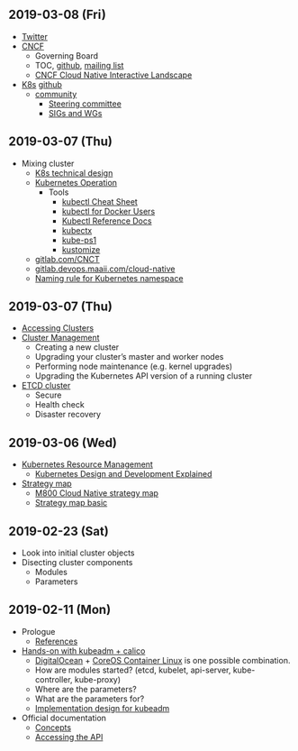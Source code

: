 ## 2019-03-08 (Fri)
- [Twitter](https://twitter.com/gosharplite/following)
- [CNCF](https://www.cncf.io/)
  - Governing Board
  - TOC, [github](https://github.com/cncf/toc), [mailing list](https://lists.cncf.io/g/cncf-toc/messages)
  - [CNCF Cloud Native Interactive Landscape](https://landscape.cncf.io/)
- [K8s](https://kubernetes.io/) [github](https://github.com/kubernetes)
  - [community](https://github.com/kubernetes/community)
    - [Steering committee](https://github.com/kubernetes/steering)
    - [SIGs and WGs](https://github.com/kubernetes/community/blob/master/sig-list.md)
  
## 2019-03-07 (Thu)
- Mixing cluster
  - [K8s technical design](https://issuetracking.maaii.com:9443/display/SOC/K8s+technical+design)
  - [Kubernetes Operation](https://issuetracking.maaii.com:9443/display/CN/Kubernetes+Operation)
    - Tools
      - [kubectl Cheat Sheet](https://kubernetes.io/docs/reference/kubectl/cheatsheet/)
      - [kubectl for Docker Users](https://kubernetes.io/docs/reference/kubectl/docker-cli-to-kubectl/)
      - [Kubectl Reference Docs](https://kubernetes.io/docs/reference/generated/kubectl/kubectl-commands)
      - [kubectx](https://github.com/ahmetb/kubectx)
      - [kube-ps1](https://github.com/jonmosco/kube-ps1)
      - [kustomize](https://github.com/kubernetes-sigs/kustomize)
  - [gitlab.com/CNCT](https://gitlab.com/CNCT)
  - [gitlab.devops.maaii.com/cloud-native](https://gitlab.devops.maaii.com/cloud-native)
  - [Naming rule for Kubernetes namespace](https://issuetracking.maaii.com:9443/pages/viewpage.action?spaceKey=TBRD&title=20180814+Naming+rule+for+Kubernetes+namespace)

## 2019-03-07 (Thu)
- [Accessing Clusters](https://kubernetes.io/docs/tasks/access-application-cluster/access-cluster/)
- [Cluster Management](https://kubernetes.io/docs/tasks/administer-cluster/cluster-management/)
  - Creating a new cluster
  - Upgrading your cluster’s master and worker nodes
  - Performing node maintenance (e.g. kernel upgrades)
  - Upgrading the Kubernetes API version of a running cluster
- [ETCD cluster](https://github.com/etcd-io/etcd)
  - Secure
  - Health check
  - Disaster recovery

## 2019-03-06 (Wed)
- [Kubernetes Resource Management](https://github.com/kubernetes/community/blob/master/contributors/design-proposals/architecture/resource-management.md)
  - [Kubernetes Design and Development Explained](https://thenewstack.io/kubernetes-design-and-development-explained)
- [Strategy map](https://www.facebook.com/groups/1868708016534431/permalink/2034137079991523/)
  - [M800 Cloud Native strategy map](https://docs.google.com/presentation/d/1MU-_srB0eWBUWks4vDLn5cvzPrOpcSRbXPQrN0-VrVk/edit#slide=id.g445b95b491_0_692)
  - [Strategy map basic](https://issuetracking.maaii.com:9443/display/CN/Presentations?preview=/65136093/82297136/Strategy%20Map%20Basic.pdf)

## 2019-02-23 (Sat)
- Look into initial cluster objects
- Disecting cluster components
  - Modules
  - Parameters
  
## 2019-02-11 (Mon)
- Prologue
  - [References](https://github.com/gosharplite/RichardHCL/blob/master/references.md)
- [Hands-on with kubeadm + calico](https://kubernetes.io/docs/setup/independent/install-kubeadm/)
  - [DigitalOcean](https://cloud.digitalocean.com/login) + [CoreOS Container Linux](https://coreos.com/releases/) is one possible combination.
  - How are modules started? (etcd, kubelet, api-server, kube-controller, kube-proxy)
  - Where are the parameters?
  - What are the parameters for?
  - [Implementation design for kubeadm](https://github.com/kubernetes/kubeadm/blob/master/docs/design/design_v1.10.md)
- Official documentation
  - [Concepts](https://kubernetes.io/docs/concepts/) 
  - [Accessing the API](https://kubernetes.io/docs/admin/accessing-the-api/)

